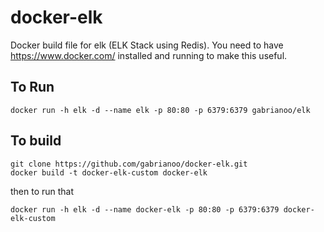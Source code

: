 # docker-elk
Docker build file for elk (ELK Stack using Redis). You need to have https://www.docker.com/ installed and running to make this useful.

To Run
------

```
docker run -h elk -d --name elk -p 80:80 -p 6379:6379 gabrianoo/elk
```

To build
--------

```
git clone https://github.com/gabrianoo/docker-elk.git
docker build -t docker-elk-custom docker-elk
```

then to run that

```
docker run -h elk -d --name docker-elk -p 80:80 -p 6379:6379 docker-elk-custom
```
